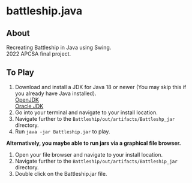 battleship.java
================

About
----------
Recreating Battleship in Java using Swing.<br>
2022 APCSA final project.


To Play
----------
1. Download and install a JDK for Java 18 or newer (You may skip this if you already have Java installed).<br>
  [OpenJDK](https://jdk.java.net/18/)<br>
  [Oracle JDK](https://www.oracle.com/java/technologies/downloads/)
2. Go into your terminal and navigate to your install location.
3. Navigate further to the `Battleship/out/artifacts/Battleshp_jar` directory.
4. Run `java -jar Battleship.jar` to play.

**Alternatively, you maybe able to run jars via a graphical file browser.**

1. Open your file browser and navigate to your install location.
2. Navigate further to the `Battleship/out/artifacts/Battleship_jar` directory.
3. Double click on the Battleship.jar file.
